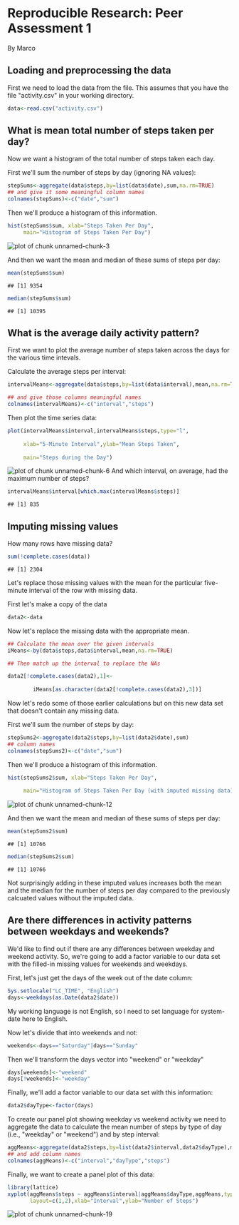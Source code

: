 # Reproducible Research: Peer Assessment 1
By Marco

## Loading and preprocessing the data

First we need to load the data from the file.  This assumes that you have the file "activity.csv" in your working directory.


```r
data<-read.csv("activity.csv")
```

## What is mean total number of steps taken per day?

Now we want a histogram of the total number of steps taken each day.

First we'll sum the number of steps by day (ignoring NA values):

```r
stepSums<-aggregate(data$steps,by=list(data$date),sum,na.rm=TRUE)
## and give it some meaningful column names
colnames(stepSums)<-c("date","sum")
```

Then we'll produce a histogram of this information.


```r
hist(stepSums$sum, xlab="Steps Taken Per Day", 
     main="Histogram of Steps Taken Per Day")
```

![plot of chunk unnamed-chunk-3](figure/unnamed-chunk-3.png) 

And then we want the mean and median of these sums of steps per day:

```r
mean(stepSums$sum)
```

```
## [1] 9354
```

```r
median(stepSums$sum)
```

```
## [1] 10395
```

## What is the average daily activity pattern?

First we want to plot the average number of steps taken across the days for  
the various time intevals.

Calculate the average steps per interval:

```r
intervalMeans<-aggregate(data$steps,by=list(data$interval),mean,na.rm=TRUE)

## and give those columns meaningful names
colnames(intervalMeans)<-c("interval","steps")
```
Then plot the time series data:

```r
plot(intervalMeans$interval,intervalMeans$steps,type="l", 
     
     xlab="5-Minute Interval",ylab="Mean Steps Taken",
     
     main="Steps during the Day")
```

![plot of chunk unnamed-chunk-6](figure/unnamed-chunk-6.png) 
And which interval, on average, had the maximum number of steps?

```r
intervalMeans$interval[which.max(intervalMeans$steps)]
```

```
## [1] 835
```

## Imputing missing values
How many rows have missing data?

```r
sum(!complete.cases(data))
```

```
## [1] 2304
```
Let's replace those missing values with the mean for the particular five-minute
interval of the row with missing data.

First let's make a copy of the data

```r
data2<-data
```
Now let's replace the missing data with the appropriate mean.


```r
## Calculate the mean over the given intervals
iMeans<-by(data$steps,data$interval,mean,na.rm=TRUE)

## Then match up the interval to replace the NAs

data2[!complete.cases(data2),1]<-
    
        iMeans[as.character(data2[!complete.cases(data2),3])]
```
Now let's redo some of those earlier calculations but on this new data set
that doesn't contain any missing data.

First we'll sum the number of steps by day:

```r
stepSums2<-aggregate(data2$steps,by=list(data2$date),sum)
## column names
colnames(stepSums2)<-c("date","sum")
```

Then we'll produce a histogram of this information.


```r
hist(stepSums2$sum, xlab="Steps Taken Per Day", 
     
     main="Histogram of Steps Taken Per Day (with imputed missing data)")
```

![plot of chunk unnamed-chunk-12](figure/unnamed-chunk-12.png) 

And then we want the mean and median of these sums of steps per day:

```r
mean(stepSums2$sum)
```

```
## [1] 10766
```

```r
median(stepSums2$sum)
```

```
## [1] 10766
```

Not surprisingly adding in these imputed values increases both the mean and the median for the number of steps per day compared to the previously calcuated values without the imputed data.



## Are there differences in activity patterns between weekdays and weekends?

We'd like to find out if there are any differences between weekday and weekend activity. So, we're going to add a factor variable to our data set with the filled-in missing values for weekends and weekdays.

First, let's just get the days of the week out of the date column:

```r
Sys.setlocale("LC_TIME", "English")
days<-weekdays(as.Date(data2$date))
```
My working language is not English, 
so I need to set language for system-date here to English.


Now let's divide that into weekends and not:

```r
weekends<-days=="Saturday"|days=="Sunday"
```
Then we'll transform the days vector into "weekend" or "weekday"

```r
days[weekends]<-"weekend"
days[!weekends]<-"weekday"
```
Finally, we'll add a factor variable to our data set with this information:

```r
data2$dayType<-factor(days)
```

To create our panel plot showing weekday vs weekend activity we need to aggregate the data to calculate the mean number of steps by type of day (i.e., "weekday" or "weekend") and by step interval:


```r
aggMeans<-aggregate(data2$steps,by=list(data2$interval,data2$dayType),mean)
## and add column names
colnames(aggMeans)<-c("interval","dayType","steps")
```

Finally, we want to create a panel plot of this data:

```r
library(lattice)
xyplot(aggMeans$steps ~ aggMeans$interval|aggMeans$dayType,aggMeans,type="l",
       layout=c(1,2),xlab="Interval",ylab="Number of Steps")
```

![plot of chunk unnamed-chunk-19](figure/unnamed-chunk-19.png) 
